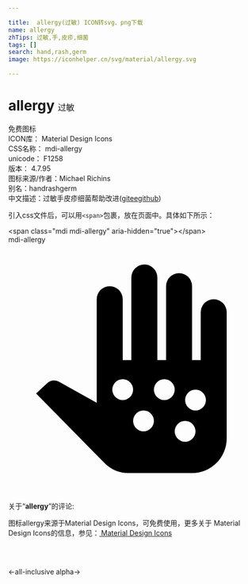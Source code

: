 ```yaml
---

title:  allergy(过敏) ICON转svg、png下载
name: allergy
zhTips: 过敏,手,皮疹,细菌
tags: []
search: hand,rash,germ
image: https://iconhelper.cn/svg/material/allergy.svg

---
```


# allergy  <small style="font-size: 60%;font-weight: 100">过敏</small>


<div class="detail-page">
<p>
<span><span class="badge-success badge">免费图标</span> </span>
<br/>
<span>
ICON库：
<span class="badge-secondary badge">Material Design Icons</span> 
</span>
<br/>
<span>
CSS名称：
<span class="badge-secondary badge">mdi-allergy</span> 
</span>
<br/>
<span>
unicode：
<span class="badge-secondary badge">F1258</span> 
<copy-btn content='F1258' btn-title=""></copy-btn>
<copy-btn :content='String.fromCodePoint(parseInt("F1258", 16))' btn-title="复制U"></copy-btn>
</span>
<br/>
<span>
版本：
<span class="badge-secondary badge">4.7.95</span> 
</span>
<br/>
<span>图标来源/作者：<span class="badge-light badge">Michael Richins</span></span> 
<br/>
<span>别名：<span class="badge-light badge">hand</span><span class="badge-light badge">rash</span><span class="badge-light badge">germ</span></span><br/><span class="zh-detail">中文描述：<span class="badge-primary badge">过敏</span><span class="badge-primary badge">手</span><span class="badge-primary badge">皮疹</span><span class="badge-primary badge">细菌</span><span class="help-link"><span>帮助改进</span>(<a href="https://gitee.com/liuwave/icon-helper/edit/master/json/material/allergy.json" target="_blank" rel="noopener noreferrer">gitee</a><a href="https://github.com/liuwave/icon-helper/edit/master/json/material/allergy.json" target="_blank" rel="noopener noreferrer">github</a></span>)</span><br/>
</p>
</div>
<div class="alert alert-dark">
  <i class="mdi mdi-allergy mdi-48px"></i>
  <i class="mdi mdi-allergy mdi-36px"></i>
  <i class="mdi mdi-allergy mdi-24px"></i>
  <i class="mdi mdi-allergy mdi-18px"></i>
</div>
<div>
  <p>引入css文件后，可以用<code>&lt;span&gt;</code>包裹，放在页面中。具体如下所示：    
  </p>
  <div class="alert alert-primary" style="font-size: 14px">
    &lt;span class="mdi mdi-allergy" aria-hidden="true"&gt;&lt;/span&gt;
    <copy-btn content='<span class="mdi mdi-allergy" aria-hidden="true"></span>'></copy-btn>
  </div>
  <div class="alert alert-secondary">
    <i class="mdi mdi-allergy"
    style="font-size: 24px"
    aria-hidden="true"></i> mdi-allergy
    <copy-btn content="mdi-allergy" btn-title="复制图标名称"></copy-btn>
  </div>
</div>
<div id="svg" class="svg-wrap">
<svg xmlns="http://www.w3.org/2000/svg" viewBox="0 0 24 24"><path d="M19.75 5.33A1.25 1.25 0 0 0 18.5 6.58V11.17H17.67V4.08A1.25 1.25 0 0 0 15.17 4.08V11.17H14.33V3.25A1.25 1.25 0 1 0 11.83 3.25V11.17H11V5.33A1.25 1.25 0 0 0 8.5 5.33V15.26L4.91 13.26A1 1 0 0 0 4.41 13.12A1 1 0 0 0 3.75 13.37L2.67 14.37L9.21 21A3.29 3.29 0 0 0 11.58 22H17.67A3.33 3.33 0 0 0 21 18.67V6.58A1.25 1.25 0 0 0 19.75 5.33M11 15A1 1 0 1 1 12 14A1 1 0 0 1 11 15M13 18A1 1 0 1 1 14 17A1 1 0 0 1 13 18M18 16A1 1 0 1 1 19 15A1 1 0 0 1 18 16M17 19A1 1 0 1 1 18 18A1 1 0 0 1 17 19M15 15A1 1 0 1 1 16 14A1 1 0 0 1 15 15Z" /></svg>
</div>
<detail full-name='mdi-allergy'></detail>
<div class="icon-detail__container">
<p>关于“<b>allergy</b>”的评论:</p>
</div>
<Vssue title="关于“allergy”的评论" />    
<div><p>图标allergy来源于Material Design Icons，可免费使用，更多关于 Material Design Icons的信息，参见：<a target="_blank" href="https://iconhelper.cn/material.html"> Material Design Icons</a>
</p></div>

<div style="padding:2rem 0 " class="page-nav"><p class="inner"><span class="prev">←<router-link to="/icon/all-inclusive.html">all-inclusive</router-link></span> <span class="next"><router-link to="/icon/alpha.html">alpha</router-link>→</span></p></div>

